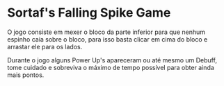 # Sortaf's Falling Spike Game

O jogo consiste em mexer o bloco da parte inferior para que nenhum espinho caia sobre o bloco, para isso basta clicar em cima do bloco e arrastar ele para os lados.

Durante o jogo alguns Power Up's apareceram ou até mesmo um Debuff, tome cuidado e sobreviva o máximo de tempo possível para obter ainda mais pontos.


